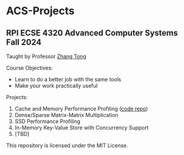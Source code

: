 # ACS-Projects
## RPI ECSE 4320 Advanced Computer Systems Fall 2024
Taught by Professor [Zhang Tong](https://sites.ecse.rpi.edu/~tzhang/)

Course Objectives:
- Learn to do a better job with the same tools
- Make your work practically useful

Projects:
1. Cache and Memory Performance Profiling ([code repo](https://github.com/vereimyst/ACS-Project-1))
2. Dense/Sparse Matrix-Matrix Multiplication
3. SSD Performance Profiling
4. In-Memory Key-Value Store with Concurrency Support
5. [TBD]

This repository is licensed under the MIT License.
